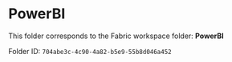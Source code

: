 # PowerBI

This folder corresponds to the Fabric workspace folder: **PowerBI**

Folder ID: `704abe3c-4c90-4a82-b5e9-55b8d046a452`
